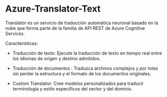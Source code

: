 # Azure-Translator-Text

Translator es un servicio de traducción automática neuronal basado en la nube que forma parte de la familia de API REST de Azure Cognitive Services.

Características:

* Traducción de texto: Ejecute la traducción de texto en tiempo real entre los idiomas de origen y destino admitidos.

* Traducción de documentos : Traduzca archivos complejos y por lotes sin perder la estructura y el formato de los documentos originales.

* Custom Translator: Cree modelos personalizados para traducir terminología y estilo específicos del sector y del dominio.
